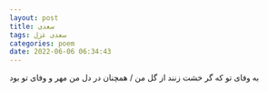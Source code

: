 ```yaml
---
layout: post
title: سعدی
tags: سعدی غزل
categories: poem
date: 2022-06-06 06:34:43
---
```


به وفای تو که گر خشت زنند از گل من / همچنان در دل من مهر و وفای تو بود
